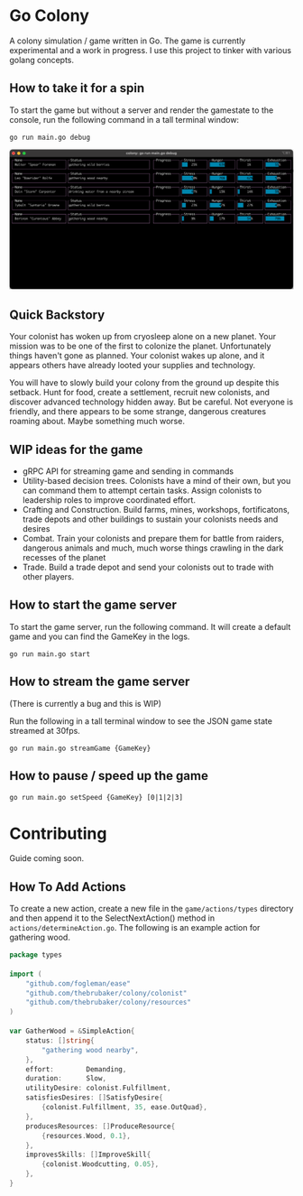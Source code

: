 # Go Colony

A colony simulation / game written in Go. The game is currently experimental and a work in progress. I use this project to tinker with various golang concepts.

## How to take it for a spin

To start the game but without a server and render the gamestate to the console, run the following command in a tall terminal window:

```script
go run main.go debug
```

![example](./example.png)

## Quick Backstory

Your colonist has woken up from cryosleep alone on a new planet. Your mission was to be one of the first to colonize the planet. Unfortunately things haven't gone as planned. Your colonist wakes up alone, and it appears others have already looted your supplies and technology.

You will have to slowly build your colony from the ground up despite this setback. Hunt for food, create a settlement, recruit new colonists, and discover advanced technology hidden away. But be careful. Not everyone is friendly, and there appears to be some strange, dangerous creatures roaming about. Maybe something much worse.

## WIP ideas for the game

- gRPC API for streaming game and sending in commands
- Utility-based decision trees. Colonists have a mind of their own, but you can command them to attempt certain tasks. Assign colonists to leadership roles to improve coordinated effort.
- Crafting and Construction. Build farms, mines, workshops, fortificatons, trade depots and other buildings to sustain your colonists needs and desires
- Combat. Train your colonists and prepare them for battle from raiders, dangerous animals and much, much worse things crawling in the dark recesses of the planet
- Trade. Build a trade depot and send your colonists out to trade with other players.

## How to start the game server

To start the game server, run the following command. It will create a default game and you can find the GameKey in the logs.

```script
go run main.go start
```

## How to stream the game server

(There is currently a bug and this is WIP)

Run the following in a tall terminal window to see the JSON game state streamed at 30fps.

```script
go run main.go streamGame {GameKey}
```

## How to pause / speed up the game

```script
go run main.go setSpeed {GameKey} [0|1|2|3]
```

# Contributing

Guide coming soon.

## How To Add Actions

To create a new action, create a new file in the `game/actions/types` directory and then append it to the SelectNextAction() method in `actions/determineAction.go`. The following is an example action for gathering wood.

```go
package types

import (
	"github.com/fogleman/ease"
	"github.com/thebrubaker/colony/colonist"
	"github.com/thebrubaker/colony/resources"
)

var GatherWood = &SimpleAction{
	status: []string{
		"gathering wood nearby",
	},
	effort:        Demanding,
	duration:      Slow,
	utilityDesire: colonist.Fulfillment,
	satisfiesDesires: []SatisfyDesire{
		{colonist.Fulfillment, 35, ease.OutQuad},
	},
	producesResources: []ProduceResource{
		{resources.Wood, 0.1},
	},
	improvesSkills: []ImproveSkill{
		{colonist.Woodcutting, 0.05},
	},
}
```
